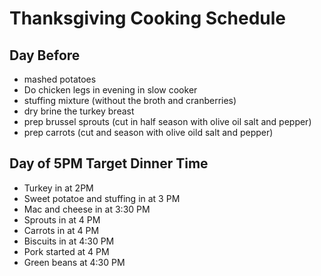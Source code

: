 # Thanksgiving Cooking Schedule

## Day Before

* mashed potatoes 
* Do chicken legs in evening in slow cooker
* stuffing mixture (without the broth and cranberries) 
* dry brine the turkey breast
* prep brussel sprouts (cut in half season with olive oil salt and pepper)
* prep carrots (cut and season with olive oild salt and pepper)

## Day of 5PM Target Dinner Time

* Turkey in at 2PM
* Sweet potatoe and stuffing in at 3 PM
* Mac and cheese in at 3:30 PM
* Sprouts in at 4 PM
* Carrots in at 4 PM
* Biscuits in at 4:30 PM
* Pork started at 4 PM
* Green beans at 4:30 PM
